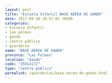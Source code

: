 ```yaml
---
layout: post
title: "Escuela Infantil BASE AÉREA DE GANDO"
date: 2017-09-20 20:57:05 +0200
categories:
- Escuela Infantil
- las-palmas
- gando
- Centro público
- guarderia
name: "BASE AÉREA DE GANDO"
province: "Las Palmas"
location: "Gando"
code: "35014172"
type: "Centro público"
permalink: /guarderias/base-aerea-de-gando.html
---
```

